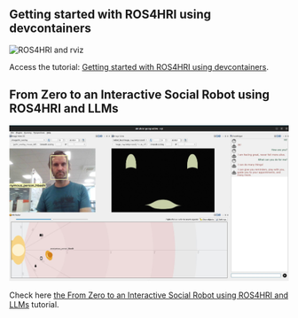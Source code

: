Getting started with ROS4HRI using devcontainers
------------------------------------------------

![ROS4HRI and rviz](images/rviz-faces.png)

Access the tutorial: [Getting started with ROS4HRI using devcontainers](intro-ros4hri-devcontainers/).


From Zero to an Interactive Social Robot using ROS4HRI and LLMs
---------------------------------------------------------------

![Social interaction simulator](images/social-interaction-simulator.jpg)


Check here [the From Zero to an Interactive Social Robot using ROS4HRI and
LLMs](interactive-social-robots/) tutorial.

